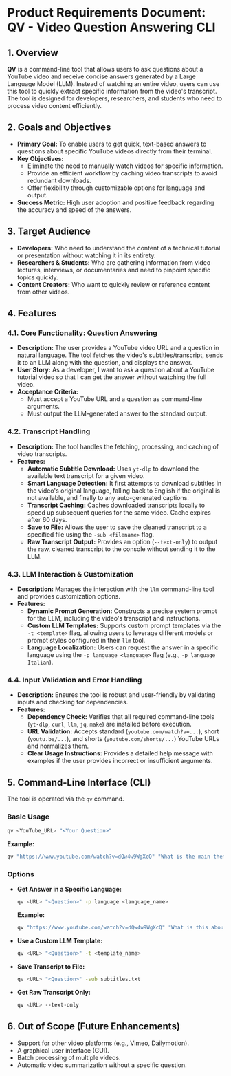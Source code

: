 # Product Requirements Document: QV - Video Question Answering CLI

## 1. Overview

**QV** is a command-line tool that allows users to ask questions about a YouTube video and receive concise answers generated by a Large Language Model (LLM). Instead of watching an entire video, users can use this tool to quickly extract specific information from the video's transcript. The tool is designed for developers, researchers, and students who need to process video content efficiently.

## 2. Goals and Objectives

*   **Primary Goal:** To enable users to get quick, text-based answers to questions about specific YouTube videos directly from their terminal.
*   **Key Objectives:**
    *   Eliminate the need to manually watch videos for specific information.
    *   Provide an efficient workflow by caching video transcripts to avoid redundant downloads.
    *   Offer flexibility through customizable options for language and output.
*   **Success Metric:** High user adoption and positive feedback regarding the accuracy and speed of the answers.

## 3. Target Audience

*   **Developers:** Who need to understand the content of a technical tutorial or presentation without watching it in its entirety.
*   **Researchers & Students:** Who are gathering information from video lectures, interviews, or documentaries and need to pinpoint specific topics quickly.
*   **Content Creators:** Who want to quickly review or reference content from other videos.

## 4. Features

### 4.1. Core Functionality: Question Answering
*   **Description:** The user provides a YouTube video URL and a question in natural language. The tool fetches the video's subtitles/transcript, sends it to an LLM along with the question, and displays the answer.
*   **User Story:** As a developer, I want to ask a question about a YouTube tutorial video so that I can get the answer without watching the full video.
*   **Acceptance Criteria:**
    *   Must accept a YouTube URL and a question as command-line arguments.
    *   Must output the LLM-generated answer to the standard output.

### 4.2. Transcript Handling
*   **Description:** The tool handles the fetching, processing, and caching of video transcripts.
*   **Features:**
    *   **Automatic Subtitle Download:** Uses `yt-dlp` to download the available text transcript for a given video.
    *   **Smart Language Detection:** It first attempts to download subtitles in the video's original language, falling back to English if the original is not available, and finally to any auto-generated captions.
    *   **Transcript Caching:** Caches downloaded transcripts locally to speed up subsequent queries for the same video. Cache expires after 60 days.
    *   **Save to File:** Allows the user to save the cleaned transcript to a specified file using the `-sub <filename>` flag.
    *   **Raw Transcript Output:** Provides an option (`--text-only`) to output the raw, cleaned transcript to the console without sending it to the LLM.

### 4.3. LLM Interaction & Customization
*   **Description:** Manages the interaction with the `llm` command-line tool and provides customization options.
*   **Features:**
    *   **Dynamic Prompt Generation:** Constructs a precise system prompt for the LLM, including the video's transcript and instructions.
    *   **Custom LLM Templates:** Supports custom prompt templates via the `-t <template>` flag, allowing users to leverage different models or prompt styles configured in their `llm` tool.
    *   **Language Localization:** Users can request the answer in a specific language using the `-p language <language>` flag (e.g., `-p language Italian`).

### 4.4. Input Validation and Error Handling
*   **Description:** Ensures the tool is robust and user-friendly by validating inputs and checking for dependencies.
*   **Features:**
    *   **Dependency Check:** Verifies that all required command-line tools (`yt-dlp`, `curl`, `llm`, `jq`, `make`) are installed before execution.
    *   **URL Validation:** Accepts standard (`youtube.com/watch?v=...`), short (`youtu.be/...`), and shorts (`youtube.com/shorts/...`) YouTube URLs and normalizes them.
    *   **Clear Usage Instructions:** Provides a detailed help message with examples if the user provides incorrect or insufficient arguments.

## 5. Command-Line Interface (CLI)

The tool is operated via the `qv` command.

### Basic Usage
```bash
qv <YouTube_URL> "<Your Question>"
```
**Example:**
```bash
qv "https://www.youtube.com/watch?v=dQw4w9WgXcQ" "What is the main theme of this song?"
```

### Options
*   **Get Answer in a Specific Language:**
    ```bash
    qv <URL> "<Question>" -p language <language_name>
    ```
    **Example:**
    ```bash
    qv "https://www.youtube.com/watch?v=dQw4w9WgXcQ" "What is this about?" -p language Spanish
    ```

*   **Use a Custom LLM Template:**
    ```bash
    qv <URL> "<Question>" -t <template_name>
    ```

*   **Save Transcript to File:**
    ```bash
    qv <URL> "<Question>" -sub subtitles.txt
    ```

*   **Get Raw Transcript Only:**
    ```bash
    qv <URL> --text-only
    ```

## 6. Out of Scope (Future Enhancements)

*   Support for other video platforms (e.g., Vimeo, Dailymotion).
*   A graphical user interface (GUI).
*   Batch processing of multiple videos.
*   Automatic video summarization without a specific question.
